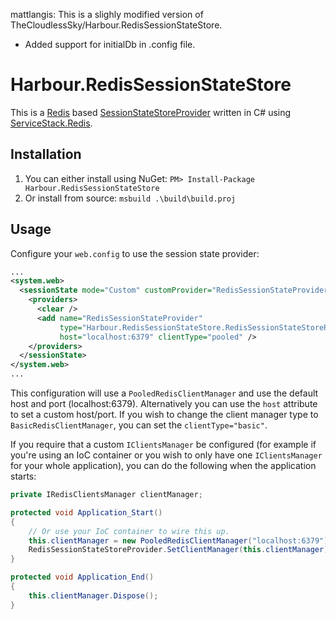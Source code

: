 mattlangis: This is a slighly modified version of TheCloudlessSky/Harbour.RedisSessionStateStore.
- Added support for initialDb in .config file.



Harbour.RedisSessionStateStore
==============================

This is a [Redis](http://redis.io/) based [SessionStateStoreProvider](http://msdn.microsoft.com/en-us/library/ms178587.aspx)
written in C# using [ServiceStack.Redis](https://github.com/ServiceStack/ServiceStack.Redis).

Installation
------------

1. You can either install using NuGet: `PM> Install-Package Harbour.RedisSessionStateStore`
2. Or install from source: `msbuild .\build\build.proj`

Usage
-----

Configure your `web.config` to use the session state provider:

```xml
...
<system.web>
  <sessionState mode="Custom" customProvider="RedisSessionStateProvider">
    <providers>
      <clear />
      <add name="RedisSessionStateProvider" 
           type="Harbour.RedisSessionStateStore.RedisSessionStateStoreProvider" 
           host="localhost:6379" clientType="pooled" />
    </providers>
  </sessionState>
</system.web>
...
```

This configuration will use a `PooledRedisClientManager` and use the default host
and port (localhost:6379). Alternatively you can use the `host` attribute 
to set a custom host/port. If you wish to change the client manager type to
`BasicRedisClientManager`, you can set the `clientType="basic"`.

If you require that a custom `IClientsManager` be configured (for example if you're
using an IoC container or you wish to only have one `IClientsManager` for your
whole application), you can do the following when the application starts:

```csharp
private IRedisClientsManager clientManager;

protected void Application_Start()
{
    // Or use your IoC container to wire this up.
    this.clientManager = new PooledRedisClientManager("localhost:6379");
    RedisSessionStateStoreProvider.SetClientManager(this.clientManager);
}

protected void Application_End()
{
    this.clientManager.Dispose();
}
```
